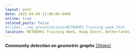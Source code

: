 ```yaml
---
layout: post
date: 2025-04-09 11:00:00-0400
inline: true
related_posts: false
#slides: ./my_presentations/NETWORKS_Training_week.html
location: NETWORKS Training Week, Kaap Doorn, Netherlands.
---
```


***Community detection on geometric graphs***  <a href="https://vinkumbr.github.io/reveal_public/my_presentations/NETWORKS_Training_week.html#/">[Slides]</a>
